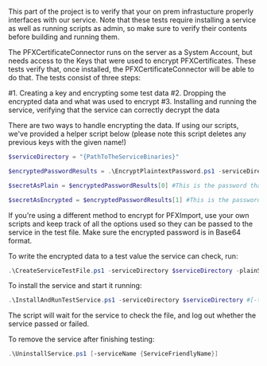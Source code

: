 This part of the project is to verify that your on prem infrastucture properly interfaces with our service.  Note that these tests require installing a service as well as running scripts as admin, so make sure to verify their contents before building and running them.

The PFXCertificateConnector runs on the server as a System Account, but needs access to the Keys that were used to encrypt PFXCertificates.  These tests verify that, once installed, the PFXCertificateConnector will be able to do that.  The tests consist of three steps:

#1. Creating a key and encrypting some test data
#2. Dropping the encrypted data and what was used to encrypt
#3. Installing and running the service, verifying that the service can correctly decrypt the data


There are two ways to handle encrypting the data.  If using our scripts, we've provided a helper script below (please note this script deletes any previous keys with the given name!)
```powershell
$serviceDirectory = "{PathToTheServiceBinaries}"

$encryptedPasswordResults = .\EncryptPlaintextPassword.ps1 -serviceDirectory $serviceDirectory #[-keyLength {LengthOfKey}] [-keyName {NameOfKey}] [-hashAlgorithm {TypeOfHashingAlgorithm}] [-paddingFlags {PaddingFlags}] [-provider {KeyStorageProvider}] [-plainSecret {SecretPlaintextString}]

$secretAsPlain = $encryptedPasswordResults[0] #This is the password that was encrypted as a plaintext string, for verification purposes

$secretAsEncrypted = $encryptedPasswordResults[1] #This is the password after encryption as a Base64 encoded string
```

If you're using a different method to encrypt for PFXImport, use your own scripts and keep track of all the options used so they can be passed to the service in the test file.  Make sure the encrypted password is in Base64 format.

To write the encrypted data to a test value the service can check, run:
```powershell
.\CreateServiceTestFile.ps1 -serviceDirectory $serviceDirectory -plainSecret $secretAsPlain -encryptedSecretBase64 $secretAsEncrypted #[-keyLength {LengthOfKey}] [-keyName {NameOfKey}] [-hashAlgorithm {TypeOfHashingAlgorithm}] [-paddingFlags {PaddingFlags}] [-provider {KeyStorageProvider}]
```

To install the service and start it running:
```powershell
.\InstallAndRunTestService.ps1 -serviceDirectory $serviceDirectory #[-testResultsFileName {FileNameOfTheTestResults}] [-serviceName {ServiceFriendlyName}] [-serviceDescription {FriendlyDescriptionForTheService}]
```

The script will wait for the service to check the file, and log out whether the service passed or failed.

To remove the service after finishing testing:
```powershell
.\UninstallService.ps1 [-serviceName {ServiceFriendlyName}]
```